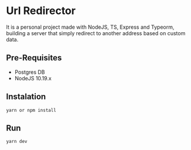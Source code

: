 # Url Redirector

It is a personal project made with NodeJS, TS, Express and Typeorm, building a server that simply redirect to another address based on custom data.

## Pre-Requisites

- Postgres DB
- NodeJS 10.19.x

## Instalation

`yarn or npm install`

## Run

`yarn dev`
